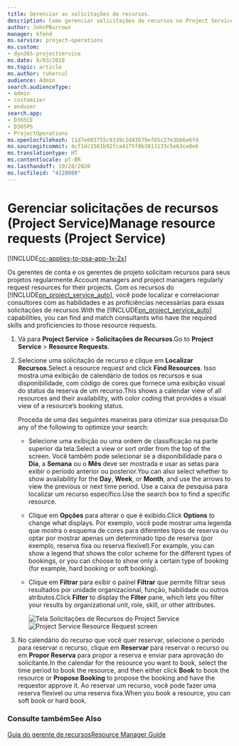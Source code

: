 ```yaml
---
title: Gerenciar as solicitações de recursos.
description: Como gerenciar solicitações de recursos no Project Service
author: JohnPBurrows
manager: kfend
ms.service: project-operations
ms.custom:
- dyn365-projectservice
ms.date: 8/03/2018
ms.topic: article
ms.author: ruhercul
audience: Admin
search.audienceType:
- admin
- customizer
- enduser
search.app:
- D365CE
- D365PS
- ProjectOperations
ms.openlocfilehash: 11d7e603755c9339c2d43b79ef65c27e3bb6e6fd
ms.sourcegitcommit: 4cf1dc1561b92fca4175f0b3813133c5e63ce8e6
ms.translationtype: HT
ms.contentlocale: pt-BR
ms.lasthandoff: 10/28/2020
ms.locfileid: "4128989"
---
```

# <a name="manage-resource-requests-project-service"></a><span data-ttu-id="e7027-103">Gerenciar solicitações de recursos (Project Service)</span><span class="sxs-lookup"><span data-stu-id="e7027-103">Manage resource requests (Project Service)</span></span>

[!INCLUDE[cc-applies-to-psa-app-1x-2x](../includes/cc-applies-to-psa-app-1x-2x.md)]

<span data-ttu-id="e7027-104">Os gerentes de conta e os gerentes de projeto solicitam recursos para seus projetos regularmente.</span><span class="sxs-lookup"><span data-stu-id="e7027-104">Account managers and project managers regularly request resources for their projects.</span></span> <span data-ttu-id="e7027-105">Com os recursos do [!INCLUDE[pn_project_service_auto](../includes/pn-project-service-auto.md)], você pode localizar e correlacionar consultores com as habilidades e as proficiências necessárias para essas solicitações de recursos.</span><span class="sxs-lookup"><span data-stu-id="e7027-105">With the [!INCLUDE[pn_project_service_auto](../includes/pn-project-service-auto.md)] capabilities, you can find and match consultants who have the required skills and proficiencies to those resource requests.</span></span>  
  
1. <span data-ttu-id="e7027-106">Vá para **Project Service** > **Solicitações de Recursos**.</span><span class="sxs-lookup"><span data-stu-id="e7027-106">Go to **Project Service** > **Resource Requests**.</span></span>  
  
2. <span data-ttu-id="e7027-107">Selecione uma solicitação de recurso e clique em **Localizar Recursos**.</span><span class="sxs-lookup"><span data-stu-id="e7027-107">Select a resource request and click **Find Resources**.</span></span> <span data-ttu-id="e7027-108">Isso mostra uma exibição de calendário de todos os recursos e sua disponibilidade, com código de cores que fornece uma exibição visual do status da reserva de um recurso.</span><span class="sxs-lookup"><span data-stu-id="e7027-108">This shows a calendar view of all resources and their availability, with color coding that provides a visual view of a resource’s booking status.</span></span>  
  
    <span data-ttu-id="e7027-109">Proceda de uma das seguintes maneiras para otimizar sua pesquisa:</span><span class="sxs-lookup"><span data-stu-id="e7027-109">Do any of the following to optimize your search:</span></span>  
  
   -   <span data-ttu-id="e7027-110">Selecione uma exibição ou uma ordem de classificação na parte superior da tela.</span><span class="sxs-lookup"><span data-stu-id="e7027-110">Select a view or sort order from the top of the screen.</span></span> <span data-ttu-id="e7027-111">Você também pode selecionar se a disponibilidade para o **Dia**, a **Semana** ou o **Mês** deve ser mostrada e usar as setas para exibir o período anterior ou posterior.</span><span class="sxs-lookup"><span data-stu-id="e7027-111">You can also select whether to show availability for the **Day**, **Week**, or **Month**, and use the arrows to view the previous or next time period.</span></span> <span data-ttu-id="e7027-112">Use a caixa de pesquisa para localizar um recurso específico.</span><span class="sxs-lookup"><span data-stu-id="e7027-112">Use the search box to find a specific resource.</span></span>  
  
   -   <span data-ttu-id="e7027-113">Clique em **Opções** para alterar o que é exibido.</span><span class="sxs-lookup"><span data-stu-id="e7027-113">Click **Options** to change what displays.</span></span> <span data-ttu-id="e7027-114">Por exemplo, você pode mostrar uma legenda que mostra o esquema de cores para diferentes tipos de reserva ou optar por mostrar apenas um determinado tipo de reserva (por exemplo, reserva fixa ou reserva flexível).</span><span class="sxs-lookup"><span data-stu-id="e7027-114">For example, you can show a legend that shows the color scheme for the different types of bookings, or you can choose to show only a certain type of booking (for example, hard booking or soft booking).</span></span>  
  
   -   <span data-ttu-id="e7027-115">Clique em **Filtrar** para exibir o painel **Filtrar** que permite filtrar seus resultados por unidade organizacional, função, habilidade ou outros atributos.</span><span class="sxs-lookup"><span data-stu-id="e7027-115">Click **Filter** to display the **Filter** pane, which lets you filter your results by organizational unit, role, skill, or other attributes.</span></span>  
  
       <span data-ttu-id="e7027-116">![Tela Solicitações de Recursos do Project Service](../psa/media/project-service-resource-request-screen.png "Tela Solicitações de Recursos do Project Service")</span><span class="sxs-lookup"><span data-stu-id="e7027-116">![Project Service Resource Request screen](../psa/media/project-service-resource-request-screen.png "Project Service Resource Request screen")</span></span>  
  
3. <span data-ttu-id="e7027-117">No calendário do recurso que você quer reservar, selecione o período para reservar o recurso, clique em **Reservar** para reservar o recurso ou em **Propor Reserva** para propor a reserva e enviar para aprovação do solicitante.</span><span class="sxs-lookup"><span data-stu-id="e7027-117">In the calendar for the resource you want to book, select the time period to book the resource, and then either click **Book** to book the resource or **Propose Booking** to propose the booking and have the requestor approve it.</span></span> <span data-ttu-id="e7027-118">Ao reservar um recurso, você pode fazer uma reserva flexível ou uma reserva fixa.</span><span class="sxs-lookup"><span data-stu-id="e7027-118">When you book a resource, you can soft book or hard book.</span></span>  
  
### <a name="see-also"></a><span data-ttu-id="e7027-119">Consulte também</span><span class="sxs-lookup"><span data-stu-id="e7027-119">See Also</span></span>  
 [<span data-ttu-id="e7027-120">Guia do gerente de recursos</span><span class="sxs-lookup"><span data-stu-id="e7027-120">Resource Manager Guide</span></span>](../psa/resource-manager-guide.md)
